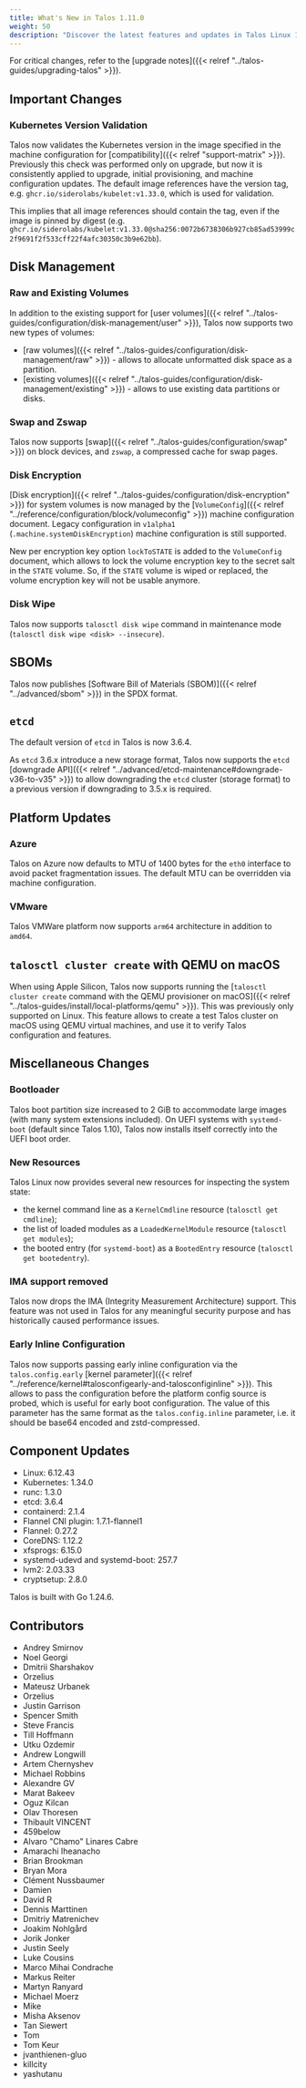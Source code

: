 ```yaml
---
title: What's New in Talos 1.11.0
weight: 50
description: "Discover the latest features and updates in Talos Linux 1.11."
---
```


For critical changes, refer to the [upgrade notes]({{< relref "../talos-guides/upgrading-talos" >}}).

## Important Changes

### Kubernetes Version Validation

Talos now validates the Kubernetes version in the image specified in the machine configuration for [compatibility]({{< relref "support-matrix" >}}).
Previously this check was performed only on upgrade, but now it is consistently applied to upgrade, initial provisioning, and machine configuration updates.
The default image references have the version tag, e.g. `ghcr.io/siderolabs/kubelet:v1.33.0`, which is used for validation.

This implies that all image references should contain the tag, even if the image is pinned by digest (e.g. `ghcr.io/siderolabs/kubelet:v1.33.0@sha256:0072b6738306b927cb85ad53999c2f9691f2f533cff22f4afc30350c3b9e62bb`).

## Disk Management

### Raw and Existing Volumes

In addition to the existing support for [user volumes]({{< relref "../talos-guides/configuration/disk-management/user" >}}), Talos now supports two new types of volumes:

* [raw volumes]({{< relref "../talos-guides/configuration/disk-management/raw" >}}) - allows to allocate unformatted disk space as a partition.
* [existing volumes]({{< relref "../talos-guides/configuration/disk-management/existing" >}}) - allows to use existing data partitions or disks.

### Swap and Zswap

Talos now supports [swap]({{< relref "../talos-guides/configuration/swap" >}}) on block devices, and `zswap`, a compressed cache for swap pages.

### Disk Encryption

[Disk encryption]({{< relref "../talos-guides/configuration/disk-encryption" >}}) for system volumes is now managed by the [`VolumeConfig`]({{< relref "../reference/configuration/block/volumeconfig" >}}) machine configuration document.
Legacy configuration in `v1alpha1` (`.machine.systemDiskEncryption`) machine configuration is still supported.

New per encryption key option `lockToSTATE` is added to the `VolumeConfig` document, which allows to lock the volume encryption key to the secret salt in the `STATE` volume.
So, if the `STATE` volume is wiped or replaced, the volume encryption key will not be usable anymore.

### Disk Wipe

Talos now supports `talosctl disk wipe` command in maintenance mode (`talosctl disk wipe <disk> --insecure`).

## SBOMs

Talos now publishes [Software Bill of Materials (SBOM)]({{< relref "../advanced/sbom" >}}) in the SPDX format.

## `etcd`

The default version of `etcd` in Talos is now 3.6.4.

As `etcd` 3.6.x introduce a new storage format, Talos now supports the `etcd` [downgrade API]({{< relref "../advanced/etcd-maintenance#downgrade-v36-to-v35" >}}) to allow downgrading the `etcd` cluster (storage format) to a previous version
if downgrading to 3.5.x is required.

## Platform Updates

### Azure

Talos on Azure now defaults to MTU of 1400 bytes for the `eth0` interface to avoid packet fragmentation issues.
The default MTU can be overridden via machine configuration.

### VMware

Talos VMWare platform now supports `arm64` architecture in addition to `amd64`.

## `talosctl cluster create` with QEMU on macOS

When using Apple Silicon, Talos now supports running the [`talosctl cluster create` command with the QEMU provisioner on macOS]({{< relref "../talos-guides/install/local-platforms/qemu" >}}).
This was previously only supported on Linux.
This feature allows to create a test Talos cluster on macOS using QEMU virtual machines, and use it to verify Talos configuration and features.

## Miscellaneous Changes

### Bootloader

Talos boot partition size increased to 2 GiB to accommodate large images (with many system extensions included).
On UEFI systems with `systemd-boot` (default since Talos 1.10), Talos now installs itself correctly into the UEFI boot order.

### New Resources

Talos Linux now provides several new resources for inspecting the system state:

* the kernel command line as a `KernelCmdline` resource (`talosctl get cmdline`);
* the list of loaded modules as a `LoadedKernelModule` resource (`talosctl get modules`);
* the booted entry (for `systemd-boot`) as a `BootedEntry` resource (`talosctl get bootedentry`).

### IMA support removed

Talos now drops the IMA (Integrity Measurement Architecture) support.
This feature was not used in Talos for any meaningful security purpose
and has historically caused performance issues.

### Early Inline Configuration

Talos now supports passing early inline configuration via the `talos.config.early` [kernel parameter]({{< relref "../reference/kernel#talosconfigearly-and-talosconfiginline" >}}).
This allows to pass the configuration before the platform config source is probed, which is useful for early boot configuration.
The value of this parameter has the same format as the `talos.config.inline` parameter, i.e. it should be base64 encoded and zstd-compressed.

## Component Updates

* Linux: 6.12.43
* Kubernetes: 1.34.0
* runc: 1.3.0
* etcd: 3.6.4
* containerd: 2.1.4
* Flannel CNI plugin: 1.7.1-flannel1
* Flannel: 0.27.2
* CoreDNS: 1.12.2
* xfsprogs: 6.15.0
* systemd-udevd and systemd-boot: 257.7
* lvm2: 2.03.33
* cryptsetup: 2.8.0

Talos is built with Go 1.24.6.

## Contributors

* Andrey Smirnov
* Noel Georgi
* Dmitrii Sharshakov
* Orzelius
* Mateusz Urbanek
* Orzelius
* Justin Garrison
* Spencer Smith
* Steve Francis
* Till Hoffmann
* Utku Ozdemir
* Andrew Longwill
* Artem Chernyshev
* Michael Robbins
* Alexandre GV
* Marat Bakeev
* Oguz Kilcan
* Olav Thoresen
* Thibault VINCENT
* 459below
* Alvaro "Chamo" Linares Cabre
* Amarachi Iheanacho
* Brian Brookman
* Bryan Mora
* Clément Nussbaumer
* Damien
* David R
* Dennis Marttinen
* Dmitriy Matrenichev
* Joakim Nohlgård
* Jorik Jonker
* Justin Seely
* Luke Cousins
* Marco Mihai Condrache
* Markus Reiter
* Martyn Ranyard
* Michael Moerz
* Mike
* Misha Aksenov
* Tan Siewert
* Tom
* Tom Keur
* jvanthienen-gluo
* killcity
* yashutanu
